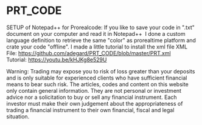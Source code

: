 # PRT_CODE

SETUP of Notepad++ for Prorealcode:
If you like to save your code in ".txt" document on your computer and read it in Notepad++  I done a custom language definition to retrieve the same "color" as prorealtime platform and crate your code "offline". 
I made a little tutorial to install the xml file 
XML File: https://github.com/adegard/PRT_CODE/blob/master/PRT.xml
Tutorial: https://youtu.be/kHJKg8e529U


Warning: Trading may expose you to risk of loss greater than your deposits and is only suitable for experienced clients who have sufficient financial means to bear such risk. The articles, codes and content on this website only contain general information. They are not personal or investment advice nor a solicitation to buy or sell any financial instrument. Each investor must make their own judgement about the appropriateness of trading a financial instrument to their own financial, fiscal and legal situation.

